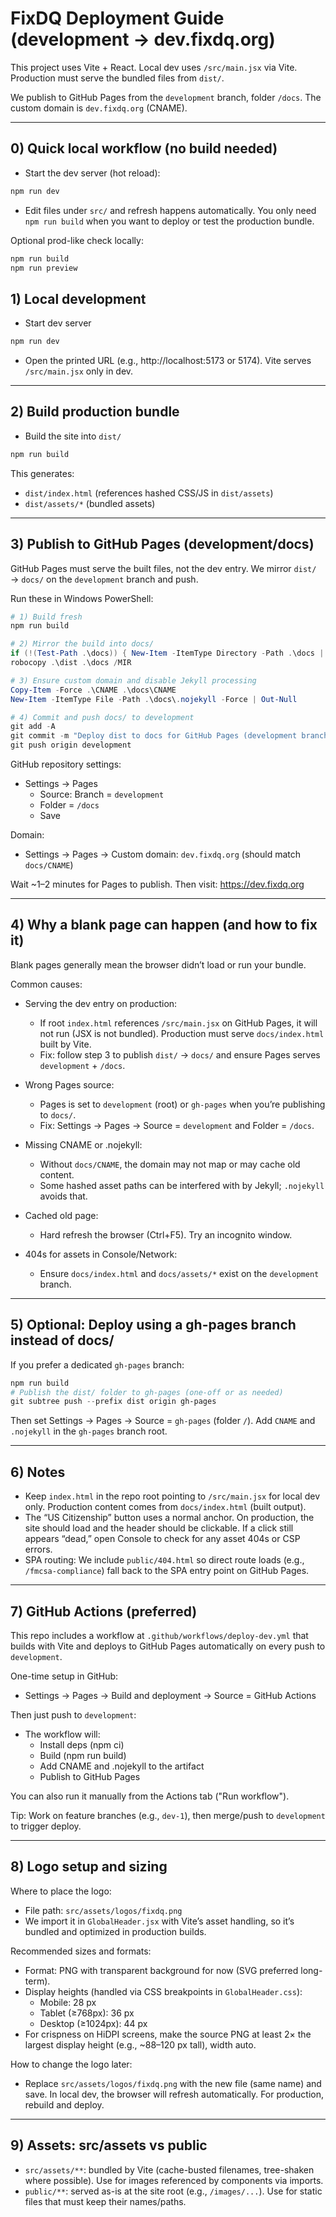 # FixDQ Deployment Guide (development → dev.fixdq.org)

This project uses Vite + React. Local dev uses `/src/main.jsx` via Vite. Production must serve the bundled files from `dist/`.

We publish to GitHub Pages from the `development` branch, folder `/docs`. The custom domain is `dev.fixdq.org` (CNAME).

---

## 0) Quick local workflow (no build needed)
- Start the dev server (hot reload):

```powershell
npm run dev
```

- Edit files under `src/` and refresh happens automatically. You only need `npm run build` when you want to deploy or test the production bundle.

Optional prod-like check locally:

```powershell
npm run build
npm run preview
```

## 1) Local development
- Start dev server

```powershell
npm run dev
```

- Open the printed URL (e.g., http://localhost:5173 or 5174). Vite serves `/src/main.jsx` only in dev.

---

## 2) Build production bundle
- Build the site into `dist/`

```powershell
npm run build
```

This generates:
- `dist/index.html` (references hashed CSS/JS in `dist/assets`)
- `dist/assets/*` (bundled assets)

---

## 3) Publish to GitHub Pages (development/docs)
GitHub Pages must serve the built files, not the dev entry. We mirror `dist/` → `docs/` on the `development` branch and push.

Run these in Windows PowerShell:

```powershell
# 1) Build fresh
npm run build

# 2) Mirror the build into docs/
if (!(Test-Path .\docs)) { New-Item -ItemType Directory -Path .\docs | Out-Null }
robocopy .\dist .\docs /MIR

# 3) Ensure custom domain and disable Jekyll processing
Copy-Item -Force .\CNAME .\docs\CNAME
New-Item -ItemType File -Path .\docs\.nojekyll -Force | Out-Null

# 4) Commit and push docs/ to development
git add -A
git commit -m "Deploy dist to docs for GitHub Pages (development branch)"
git push origin development
```

GitHub repository settings:
- Settings → Pages
  - Source: Branch = `development`
  - Folder = `/docs`
  - Save

Domain:
- Settings → Pages → Custom domain: `dev.fixdq.org` (should match `docs/CNAME`)

Wait ~1–2 minutes for Pages to publish. Then visit: https://dev.fixdq.org

---

## 4) Why a blank page can happen (and how to fix it)
Blank pages generally mean the browser didn’t load or run your bundle.

Common causes:
- Serving the dev entry on production:
  - If root `index.html` references `/src/main.jsx` on GitHub Pages, it will not run (JSX is not bundled). Production must serve `docs/index.html` built by Vite.
  - Fix: follow step 3 to publish `dist/` → `docs/` and ensure Pages serves `development` + `/docs`.

- Wrong Pages source:
  - Pages is set to `development` (root) or `gh-pages` when you’re publishing to `docs/`.
  - Fix: Settings → Pages → Source = `development` and Folder = `/docs`.

- Missing CNAME or .nojekyll:
  - Without `docs/CNAME`, the domain may not map or may cache old content.
  - Some hashed asset paths can be interfered with by Jekyll; `.nojekyll` avoids that.

- Cached old page:
  - Hard refresh the browser (Ctrl+F5). Try an incognito window.

- 404s for assets in Console/Network:
  - Ensure `docs/index.html` and `docs/assets/*` exist on the `development` branch.

---

## 5) Optional: Deploy using a gh-pages branch instead of docs/
If you prefer a dedicated `gh-pages` branch:

```powershell
npm run build
# Publish the dist/ folder to gh-pages (one-off or as needed)
git subtree push --prefix dist origin gh-pages
```

Then set Settings → Pages → Source = `gh-pages` (folder `/`). Add `CNAME` and `.nojekyll` in the `gh-pages` branch root.

---

## 6) Notes
- Keep `index.html` in the repo root pointing to `/src/main.jsx` for local dev only. Production content comes from `docs/index.html` (built output).
- The “US Citizenship” button uses a normal anchor. On production, the site should load and the header should be clickable. If a click still appears “dead,” open Console to check for any asset 404s or CSP errors.
- SPA routing: We include `public/404.html` so direct route loads (e.g., `/fmcsa-compliance`) fall back to the SPA entry point on GitHub Pages.

---

## 7) GitHub Actions (preferred)
This repo includes a workflow at `.github/workflows/deploy-dev.yml` that builds with Vite and deploys to GitHub Pages automatically on every push to `development`.

One-time setup in GitHub:
- Settings → Pages → Build and deployment → Source = GitHub Actions

Then just push to `development`:
- The workflow will:
  - Install deps (npm ci)
  - Build (npm run build)
  - Add CNAME and .nojekyll to the artifact
  - Publish to GitHub Pages

You can also run it manually from the Actions tab ("Run workflow").

Tip: Work on feature branches (e.g., `dev-1`), then merge/push to `development` to trigger deploy.

---

## 8) Logo setup and sizing

Where to place the logo:
- File path: `src/assets/logos/fixdq.png`
- We import it in `GlobalHeader.jsx` with Vite’s asset handling, so it’s bundled and optimized in production builds.

Recommended sizes and formats:
- Format: PNG with transparent background for now (SVG preferred long-term).
- Display heights (handled via CSS breakpoints in `GlobalHeader.css`):
  - Mobile: 28 px
  - Tablet (≥768px): 36 px
  - Desktop (≥1024px): 44 px
- For crispness on HiDPI screens, make the source PNG at least 2× the largest display height (e.g., ~88–120 px tall), width auto.

How to change the logo later:
- Replace `src/assets/logos/fixdq.png` with the new file (same name) and save. In local dev, the browser will refresh automatically. For production, rebuild and deploy.

---

## 9) Assets: src/assets vs public
- `src/assets/**`: bundled by Vite (cache-busted filenames, tree-shaken where possible). Use for images referenced by components via imports.
- `public/**`: served as-is at the site root (e.g., `/images/...`). Use for static files that must keep their names/paths.

